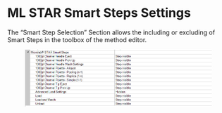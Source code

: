 # ML STAR Smart Steps Settings

The “Smart Step Selection” Section allows the including or excluding of Smart Steps in the toolbox of the method editor.

<figure><img src="../../.gitbook/assets/image (8).png" alt=""><figcaption></figcaption></figure>
